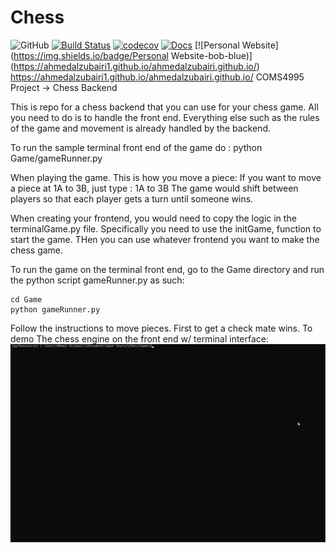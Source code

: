 # Chess
![GitHub](https://img.shields.io/github/license/AhmedAlzubairi1/COMS4995?style=plastic)
[![Build Status](https://travis-ci.org/AhmedAlzubairi1/Chess.svg?branch=master)](https://travis-ci.org/AhmedAlzubairi1/Chess)
[![codecov](https://codecov.io/gh/AhmedAlzubairi1/Chess/branch/master/graph/badge.svg?token=37GQ0IOMUG)](https://codecov.io/gh/AhmedAlzubairi1/Chess)
[![Docs](https://img.shields.io/readthedocs/chess.svg)](https://chess1.readthedocs.io)
[![Personal Website](https://img.shields.io/badge/Personal Website-bob-blue)] (https://ahmedalzubairi1.github.io/ahmedalzubairi.github.io/)
https://ahmedalzubairi1.github.io/ahmedalzubairi.github.io/
COMS4995 Project -> Chess Backend


This is repo for a chess backend that you can use for your chess game. All you need to do is to handle the front end. Everything else such as the rules of the game and movement is already handled by the backend. 


To run the sample terminal front end of the game do : 
python Game/gameRunner.py

When playing the game. This is how you move a piece:
If you want to move a piece at 1A to 3B, just type : 1A to 3B
The game would shift between players so that each player gets a turn until someone wins. 


When creating your frontend, you would need to copy the logic in the terminalGame.py file. Specifically you need to use the initGame, function to start the game. THen you can use whatever frontend you want to make the chess game.

To run the game on the terminal front end, go to the Game directory and run the python script gameRunner.py as such:

```
cd Game
python gameRunner.py
```
Follow the instructions to move pieces. First to get a check mate wins.
To demo The chess engine on the front end w/ terminal interface:
![](demo.gif)
